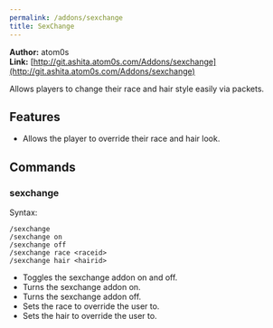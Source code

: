 ```yaml
---
permalink: /addons/sexchange
title: SexChange
---
```


**Author:** atom0s<br/>
**Link:** [http://git.ashita.atom0s.com/Addons/sexchange](http://git.ashita.atom0s.com/Addons/sexchange)

Allows players to change their race and hair style easily via packets.

## Features

  * Allows the player to override their race and hair look.

## Commands

### sexchange
Syntax:
```
/sexchange
/sexchange on
/sexchange off
/sexchange race <raceid>
/sexchange hair <hairid>
```
  * Toggles the sexchange addon on and off.
  * Turns the sexchange addon on.
  * Turns the sexchange addon off.
  * Sets the race to override the user to.
  * Sets the hair to override the user to.
